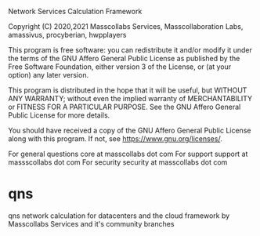 Network Services Calculation Framework

Copyright (C) 2020,2021 Masscollabs Services, Masscollaboration Labs, amassivus, procyberian, hwpplayers

This program is free software: you can redistribute it and/or modify
it under the terms of the GNU Affero General Public License as published
by the Free Software Foundation, either version 3 of the License, or
(at your option) any later version.

This program is distributed in the hope that it will be useful,
but WITHOUT ANY WARRANTY; without even the implied warranty of
MERCHANTABILITY or FITNESS FOR A PARTICULAR PURPOSE.  See the
GNU Affero General Public License for more details.

You should have received a copy of the GNU Affero General Public License
along with this program.  If not, see <https://www.gnu.org/licenses/>.

For general questions core at masscollabs dot com
For support support at massscollabs dot com
For security security at masscollabs dot com

# qns

qns network calculation for datacenters and the cloud framework by Masscollabs Services and it's community branches


